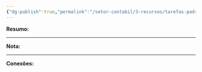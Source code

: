 ```yaml
---
{"dg-publish":true,"permalink":"/setor-contabil/3-recursos/tarefas-padrao/importar-conferir-bancos-aplicacao/","dgPassFrontmatter":true,"created":"2025-06-05T23:27:57.528-03:00","updated":"2025-06-05T23:31:04.751-03:00"}
---
```


**Resumo:** 


---

**Nota:**

---

**Conexões:**